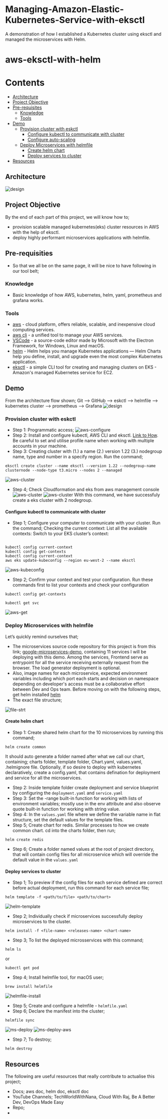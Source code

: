 # Managing-Amazon-Elastic-Kubernetes-Service-with-eksctl
A demonstration of how I established a Kubernetes cluster using eksctl and managed the microservices with Helm. 


# aws-eksctl-with-helm

# Contents
* [Architecture](#architecture)
* [Project Objective](#project-Objective)
* [Pre-requisites](#pre-requisities)
  * [Knowledge](#knowledge)
  * [Tools](#tools)
* [Demo](#demo)
  * [Provision cluster with eskctl](#provision-cluster-with-eskctl)
    * [Configure kubectl to communicate with cluster](#configure-kubectl-to-communicate-with-cluster)
    * [Configure auto-scaling](#configure-auto-scaling)
  * [Deploy Microservices with helmfile](#deploy-microservices-with-helmfile)
    * [Create helm chart](#create-helm-chart)
    * [Deploy services to cluster](#deploy-services-to-cluster)
* [Resources](#resources)

## Architecture
![design](docs/eksctl-architecture.png)

## Project Objective
By the end of each part of this project, we will know how to;
- provision scalable managed kubernetes(eks) cluster resources in AWS with the help of eksctl.
- deploy highly performant microservices applications with helmfile.

## Pre-requisities
- So that we all be on the same page, it will be nice to have following in our tool belt;
### Knowledge
- Basic knowledge of how AWS, kubernetes, helm, yaml, prometheus and grafana works.
### Tools
- [aws](https://aws.amazon.com/) - cloud platform, offers reliable, scalable, and inexpensive cloud computing services.
- [aws cli](https://docs.aws.amazon.com/cli/latest/userguide/getting-started-install.html)  - a unified tool to manage your AWS services.
- [VSCode](https://code.visualstudio.com/) - a source-code editor made by Microsoft with the Electron Framework, for Windows, Linux and macOS.
- [helm](https://helm.sh/) - Helm helps you manage Kubernetes applications — Helm Charts help you define, install, and upgrade even the most complex Kubernetes application.
- [eksctl](https://eksctl.io/) - a simple CLI tool for creating and managing clusters on EKS - Amazon's managed Kubernetes service for EC2.

## Demo
From the architecture flow shown;
Git --> GitHub --> eskctl --> helmfile --> kubernetes cluster --> prometheus --> Grafana
![design](docs/assets/designs.svg)

### Provision cluster with eskctl
- Step 1: Programmatic access; 
![aws-configure](docs/programatic.png)
- Step 2: Install and configure kubectl, AWS CLI and eksctl. [Link to How](https://docs.aws.amazon.com/eks/latest/userguide/getting-started.html). Be careful to set and utilise profile name when working with multiple accounts in your machine.
- Step 3: Creating cluster with (1.) a name (2.) version 1.22 (3.) nodegroup name, type and number in a specify region. Run the command; 
```
eksctl create cluster --name eksctl --version 1.22 --nodegroup-name clusternode --node-type t3.micro --nodes 2 --managed
```
![aws-cluster](docs/creating-cluster.png)
- Step 4; Check Cloudformation and eks from aws management console
![aws-cluster](docs/cloudformation.png)
![aws-cluster](docs/aws.cluster.png)
With this command, we have successfuly create a eks cluster with 2 nodegroup.

#### Configure kubectl to communicate with cluster
- Step 1; Configure your computer to communicate with your cluster. Run the command; 
Checking the current context:
List all the available contexts: 
Switch to your EKS cluster’s context:



```

kubectl config current-context
kubectl config get-contexts
kubectl config current-context
aws eks update-kubeconfig --region eu-west-2 --name eksctl
```
![aws-kubeconfig](docs/kubectl.png)
- Step 2; Confirm your context and test your configuration. Run these commands first to list your contexts and check your configuration
```
kubectl config get-contexts
```
```
kubectl get svc
```
![aws-get](docs/svg.png)

### Deploy Microservices with helmfile
Let’s quickly remind ourselves that;
- The microservices source code repository for this project is from this link; [google-microservices-demo](https://github.com/GoogleCloudPlatform/microservices-demo), containing 11 services I will be deploying with this demo. Among the services, Frontend serve as entrypoint for all the service receiving externally request from the browser. The load generator deployment is optional.
- Also, image names for each microservice, expected environment variables including which port each starts and decision on namespace depending on developer's access must be a collaborative effort between Dev and Ops team.
Before moving on with the following steps, get helm installed [helm](https://helm.sh/docs/intro/install/)
- The exact file structure;

![file-strt](docs/file-strt.png)

#### Create helm chart
- Step 1: Create shared helm chart for the 10 microservices by running this command;
```
helm create common
```
It should auto generate a folder named after what we call our chart, containing; charts folder, template folder, Chart.yaml, values.yaml, .helmignore file.
Optionally, if so desire to deploy with kubernetes declaratively, create a config.yaml, that contains defination for deployment and service for all the microservices. 
- Step 2: Inside template folder create deployment and service blueprint by configuring the ``deployment.yaml`` and ``service.yaml``
- Step 3: Set the -range built-in function for working with lists of environment variables; mostly use in the env attribute and also observe quote built-in function for working with string value.
- Step 4: In the ``values.yaml`` file where we define the variable name in flat structure, set the default values for the template files.
- Step 5; Create chart for redis. Similar processes to how we create common chart. cd into the charts folder, then run;
```
helm create redis
```
- Step 6; Create a folder named values at the root of project directory, that will contain config files for all microservice which will override the default value in the ``values.yaml``

#### Deploy services to cluster
- Step 1; To preview if the config files for each service defined are correct before actual deployment, run this command for each service file;
```
helm template -f <path/to/file> <path/to/chart>
```
![helm-template](docs/helm-template.png)
- Step 2; Individually check if microservices successfully deploy microservices to the cluster. 
```
helm install -f <file-name> <releases-name> <chart-name>
```
- Step 3; To list the deployed microsservices with this command;
```
helm ls
```
or 
```
kubectl get pod
```
- Step 4; Install helmfile tool, for macOS user;
```
brew install helmfile
```
![helmfile-install](docs/helmfile-install.png)
- Step 5; Create and configure a helmfile - ``helmfile.yaml``
- Step 6; Declare the manifest into the cluster;
```
helmfile sync
```
![ms-deploy](docs/ms-deploy.png)
![ms-deploy-aws](docs/ms-deploy-aws.png)
- Step 7; To destroy;
```
helm destroy
```

## Resources
The following are useful resources that really contribute to actualise this project;
- Docs; aws doc, helm doc, eksctl doc
- YouTube Channels; TechWorldWithNana, Cloud With Raj, Be A Better Dev, DevOps Made Easy
- Repo; 
- 
